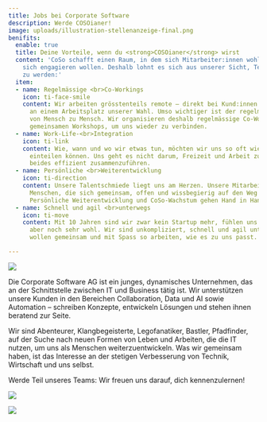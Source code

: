 ```yaml
---
title: Jobs bei Corporate Software
description: Werde COSOianer!
image: uploads/illustration-stellenanzeige-final.png
benifits:
  enable: true
  title: Deine Vorteile, wenn du <strong>COSOianer</strong> wirst
  content: 'CoSo schafft einen Raum, in dem sich Mitarbeiter:innen wohlfühlen und
    sich engagieren wollen. Deshalb lohnt es sich aus unserer Sicht, Teil des Teams
    zu werden:'
  item:
  - name: Regelmässige <br>Co-Workings
    icon: ti-face-smile
    content: Wir arbeiten grösstenteils remote – direkt bei Kund:innen vor Ort oder
      an einem Arbeitsplatz unserer Wahl. Umso wichtiger ist der regelmässige Austausch
      von Mensch zu Mensch. Wir organisieren deshalb regelmässige Co-Workings mit
      gemeinsamen Workshops, um uns wieder zu verbinden.
  - name: Work-Life-<br>Integration
    icon: ti-link
    content: Wie, wann und wo wir etwas tun, möchten wir uns so oft wie möglich selbst
      einteilen können. Uns geht es nicht darum, Freizeit und Arbeit zu trennen, sondern
      beides effizient zusammenzuführen.
  - name: Persönliche <br>Weiterentwicklung
    icon: ti-direction
    content: Unsere Talentschmiede liegt uns am Herzen. Unsere Mitarbeiter:innen sind
      Menschen, die sich gemeinsam, offen und wissbegierig auf den Weg machen wollen.
      Persönliche Weiterentwicklung und CoSo-Wachstum gehen Hand in Hand.
  - name: Schnell und agil <br>unterwegs
    icon: ti-move
    content: Mit 10 Jahren sind wir zwar kein Startup mehr, fühlen uns in deren Kultur
      aber noch sehr wohl. Wir sind unkompliziert, schnell und agil unterwegs und
      wollen gemeinsam und mit Spass so arbeiten, wie es zu uns passt.

---
```

![](/uploads/illustration-stellenanzeige-final.png)

Die Corporate Software AG ist ein junges, dynamisches Unternehmen, das an der Schnittstelle zwischen IT und Business tätig ist. Wir unterstützen unsere Kunden in den Bereichen Collaboration, Data und AI sowie Automation – schreiben Konzepte, entwickeln Lösungen und stehen ihnen beratend zur Seite.

Wir sind Abenteurer, Klangbegeisterte, Legofanatiker, Bastler, Pfadfinder, auf der Suche nach neuen Formen von Leben und Arbeiten, die die IT nutzen, um uns als Menschen weiterzuentwickeln. Was wir gemeinsam haben, ist das Interesse an der stetigen Verbesserung von Technik, Wirtschaft und uns selbst.

Werde Teil unseres Teams: Wir freuen uns darauf, dich kennenzulernen!

![](/uploads/kununu-score.svg)

![](/uploads/kununu-opencompany.png)